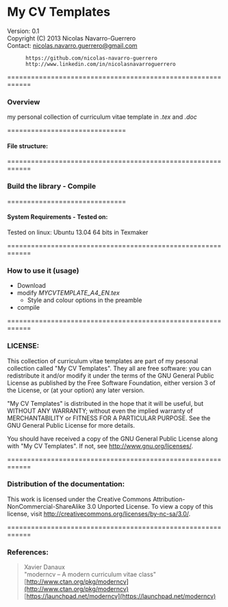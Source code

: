 # My CV Templates

Version: 0.1  
Copyright (C) 2013 Nicolas Navarro-Guerrero  
Contact:  nicolas.navarro.guerrero@gmail.com  

          https://github.com/nicolas-navarro-guerrero
          http://www.linkedin.com/in/nicolasnavarroguerrero

============================================================
### Overview ###
my personal collection of curriculum vitae template in _.tex_ and _.doc_

==============================
#### File structure: ####


============================================================
### Build the library - Compile ###

==============================
#### System Requirements - Tested on: ####
Tested on linux: Ubuntu 13.04 64 bits in Texmaker

============================================================
### How to use it (usage) ###
 - Download
 - modify _MYCVTEMPLATE_A4_EN.tex_
   - Style and colour options in the preamble
 - compile

============================================================
### LICENSE:
This collection of curriculum vitae templates are part of my pesonal collection
called "My CV Templates". They all are free software: you can redistribute it and/or
modify it under the terms of the GNU General Public License as published by
the Free Software Foundation, either version 3 of the License, or (at your
option) any later version.

"My CV Templates" is distributed in the hope that it will be useful,
but WITHOUT ANY WARRANTY; without even the implied warranty of
MERCHANTABILITY or FITNESS FOR A PARTICULAR PURPOSE.  See the GNU General
Public License for more details.

You should have received a copy of the GNU General Public License
along with "My CV Templates". If not, see http://www.gnu.org/licenses/.

============================================================
### Distribution of the documentation:
This work is licensed under the Creative Commons Attribution-NonCommercial-ShareAlike 3.0 Unported License. To view a copy of this license, visit http://creativecommons.org/licenses/by-nc-sa/3.0/.  

============================================================
### References:

> Xavier Danaux  
  "moderncv – A modern curriculum vitae class"  
  [http://www.ctan.org/pkg/moderncv](http://www.ctan.org/pkg/moderncv)  
  [https://launchpad.net/moderncv](https://launchpad.net/moderncv)
